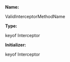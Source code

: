 **Name:**

ValidInterceptorMethodName

**Type:**

keyof Interceptor

**Initializer:**

keyof Interceptor

